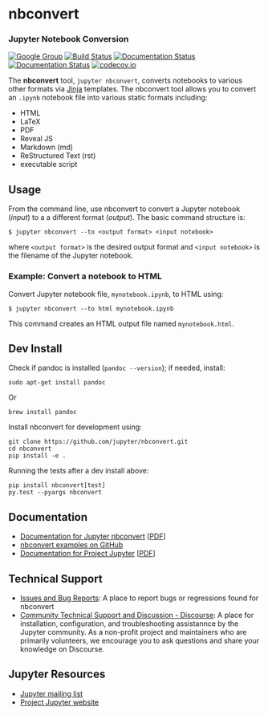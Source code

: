 # nbconvert

### Jupyter Notebook Conversion

[![Google Group](https://img.shields.io/badge/-Google%20Group-lightgrey.svg)](https://groups.google.com/forum/#!forum/jupyter)
[![Build Status](https://travis-ci.org/jupyter/nbconvert.svg?branch=main)](https://travis-ci.org/jupyter/nbconvert)
[![Documentation Status](https://readthedocs.org/projects/nbconvert/badge/?version=latest)](https://nbconvert.readthedocs.io/en/latest/?badge=latest)
[![Documentation Status](https://readthedocs.org/projects/nbconvert/badge/?version=stable)](https://nbconvert.readthedocs.io/en/stable/?badge=stable)
[![codecov.io](https://codecov.io/github/jupyter/nbconvert/coverage.svg?branch=main)](https://codecov.io/github/jupyter/nbconvert?branch=main)

The **nbconvert** tool, `jupyter nbconvert`, converts notebooks to various other
formats via [Jinja][] templates. The nbconvert tool allows you to convert an
`.ipynb` notebook file into various static formats including:

- HTML
- LaTeX
- PDF
- Reveal JS
- Markdown (md)
- ReStructured Text (rst)
- executable script

## Usage

From the command line, use nbconvert to convert a Jupyter notebook (_input_) to a
a different format (_output_). The basic command structure is:

    $ jupyter nbconvert --to <output format> <input notebook>

where `<output format>` is the desired output format and `<input notebook>` is the
filename of the Jupyter notebook.

### Example: Convert a notebook to HTML

Convert Jupyter notebook file, `mynotebook.ipynb`, to HTML using:

    $ jupyter nbconvert --to html mynotebook.ipynb

This command creates an HTML output file named `mynotebook.html`.

## Dev Install

Check if pandoc is installed (`pandoc --version`); if needed, install:

```
sudo apt-get install pandoc
```

Or

```
brew install pandoc
```

Install nbconvert for development using:

```
git clone https://github.com/jupyter/nbconvert.git
cd nbconvert
pip install -e .
```

Running the tests after a dev install above:

```
pip install nbconvert[test]
py.test --pyargs nbconvert
```

## Documentation

- [Documentation for Jupyter nbconvert](https://nbconvert.readthedocs.io/en/latest/)
  [[PDF](https://media.readthedocs.org/pdf/nbconvert/latest/nbconvert.pdf)]
- [nbconvert examples on GitHub](https://github.com/jupyter/nbconvert-examples)
- [Documentation for Project Jupyter](https://jupyter.readthedocs.io/en/latest/index.html)
  [[PDF](https://media.readthedocs.org/pdf/jupyter/latest/jupyter.pdf)]

## Technical Support

- [Issues and Bug Reports](https://github.com/jupyter/nbconvert/issues): A place to report
  bugs or regressions found for nbconvert
- [Community Technical Support and Discussion - Discourse](https://discourse.jupyter.org/): A place for
  installation, configuration, and troubleshooting assistannce by the Jupyter community.
  As a non-profit project and maintainers who are primarily volunteers, we encourage you
  to ask questions and share your knowledge on Discourse.

## Jupyter Resources

- [Jupyter mailing list](https://groups.google.com/forum/#!forum/jupyter)
- [Project Jupyter website](https://jupyter.org)

[jinja]: http://jinja.pocoo.org/
